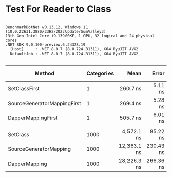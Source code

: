 # Test For Reader to Class


```

BenchmarkDotNet v0.13.12, Windows 11 (10.0.22631.3880/23H2/2023Update/SunValley3)
13th Gen Intel Core i9-13900KF, 1 CPU, 32 logical and 24 physical cores
.NET SDK 9.0.100-preview.6.24328.19
  [Host]     : .NET 8.0.7 (8.0.724.31311), X64 RyuJIT AVX2
  DefaultJob : .NET 8.0.7 (8.0.724.31311), X64 RyuJIT AVX2


```
| Method                      | Categories | Mean        | Error     | StdDev    | Ratio | RatioSD | Gen0   | Gen1   | Allocated | Alloc Ratio |
|---------------------------- |----------- |------------:|----------:|----------:|------:|--------:|-------:|-------:|----------:|------------:|
| SetClassFirst               | 1          |    260.7 ns |   5.11 ns |   6.64 ns |  1.00 |    0.00 | 0.0148 | 0.0143 |     280 B |        1.00 |
| SourceGeneratorMappingFirst | 1          |    269.4 ns |   5.28 ns |   8.52 ns |  1.04 |    0.04 | 0.0176 | 0.0172 |     336 B |        1.20 |
| DapperMappingFirst          | 1          |    505.7 ns |   6.01 ns |   5.62 ns |  1.94 |    0.06 | 0.0219 |      - |     416 B |        1.49 |
|                             |            |             |           |           |       |         |        |        |           |             |
| SetClass                    | 1000       |  4,572.1 ns |  85.22 ns |  79.72 ns |  1.00 |    0.00 | 3.0136 | 0.9995 |   56840 B |        1.00 |
| SourceGeneratorMapping      | 1000       | 12,363.1 ns | 230.43 ns | 215.55 ns |  2.71 |    0.08 | 3.0212 | 0.9918 |   56896 B |        1.00 |
| DapperMapping               | 1000       | 28,226.3 ns | 266.36 ns | 207.96 ns |  6.20 |    0.12 | 5.5847 | 0.9155 |  105120 B |        1.85 |
